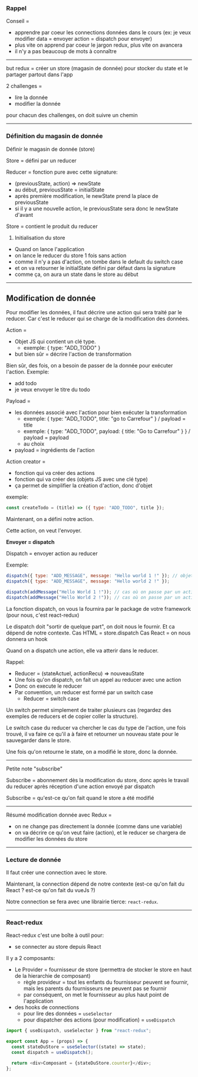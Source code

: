 ### Rappel

Conseil =

- apprendre par coeur les connections données dans le cours (ex: je veux modifier data = envoyer action = dispatch pour envoyer)
- plus vite on apprend par coeur le jargon redux, plus vite on avancera
- il n'y a pas beaucoup de mots à connaître

---

but redux = créer un store (magasin de donnée) pour stocker du state et le partager partout dans l'app

2 challenges =

- lire la donnée
- modifier la donnée

pour chacun des challenges, on doit suivre un chemin

---

### Définition du magasin de donnée

Définir le magasin de donnée (store)

Store = défini par un reducer

Reducer = fonction pure avec cette signature:

- (previousState, action) => newState
- au début, previousState = initialState
- après première modification, le newState prend la place de previousState
- si il y a une nouvelle action, le previousState sera donc le newState d'avant

Store = contient le produit du reducer

1. Initialisation du store

- Quand on lance l'application
- on lance le reducer du store 1 fois sans action
- comme il n'y a pas d'action, on tombe dans le default du switch case
- et on va retourner le initialState défini par défaut dans la signature
- comme ça, on aura un state dans le store au début

---

## Modification de donnée

Pour modifier les données, il faut décrire une action qui sera traité par le reducer.
Car c'est le reducer qui se charge de la modification des données.

Action =

- Objet JS qui contient un clé type.
  - exemple: { type: "ADD_TODO" }
- but bien sûr = décrire l'action de transformation

Bien sûr, des fois, on a besoin de passer de la donnée pour exécuter l'action.
Exemple:

- add todo
- je veux envoyer le titre du todo

Payload =

- les données associé avec l'action pour bien exécuter la transformation
  - exemple: { type: "ADD_TODO", title: "go to Carrefour" } / payload = title
  - exemple: { type: "ADD_TODO", payload: { title: "Go to Carrefour" } } / payload = payload
  - au choix
- payload = ingrédients de l'action

Action creator =

- fonction qui va créer des actions
- fonction qui va créer des (objets JS avec une clé type)
- ça permet de simplifier la création d'action, donc d'objet

exemple:

```js
const createTodo = (title) => ({ type: "ADD_TODO", title });
```

Maintenant, on a défini notre action.

Cette action, on veut l'envoyer.

**Envoyer = dispatch**

Dispatch = envoyer action au reducer

Exemple:

```js
dispatch({ type: "ADD_MESSAGE", message: "Hello world 1 !" }); // objet en brut
dispatch({ type: "ADD_MESSAGE", message: "Hello world 2 !" });

dispatch(addMessage("Hello World 1 !")); // cas où on passe par un action creator
dispatch(addMessage("Hello World 2 !")); // cas où on passe par un action creator
```

La fonction dispatch, on vous la fournira par le package de votre framework (pour nous, c'est react-redux)

Le dispatch doit "sortir de quelque part", on doit nous le fournir.
Et ca dépend de notre contexte.
Cas HTML = store.dispatch
Cas React = on nous donnera un hook

Quand on a dispatch une action, elle va atterir dans le reducer.

Rappel:

- Reducer = (stateActuel, actionRecu) => nouveauState
- Une fois qu'on dispatch, on fait un appel au reducer avec une action
- Donc on execute le reducer
- Par convention, un reducer est formé par un switch case
  - Reducer = switch case

Un switch permet simplement de traiter plusieurs cas (regardez des exemples de reducers et de copier coller la structure).

Le switch case du reducer va chercher le cas du type de l'action,
une fois trouvé, il va faire ce qu'il a à faire et retourner un nouveau state pour le sauvegarder dans le store.

Une fois qu'on retourne le state, on a modifié le store, donc la donnée.

---

Petite note "subscribe"

Subscribe = abonnement dès la modification du store, donc après le travail du reducer après réception d'une action envoyé par dispatch

Subscribe = qu'est-ce qu'on fait quand le store a été modifié

---

Résumé modification donnée avec Redux =

- on ne change pas directement la donnée (comme dans une variable)
- on va décrire ce qu'on veut faire (action), et le reducer se chargera de modifier les données du store

---

### Lecture de donnée

Il faut créer une connection avec le store.

Maintenant, la connection dépend de notre contexte (est-ce qu'on fait du React ? est-ce qu'on fait du vueJs ?)

Notre connection se fera avec une librairie tierce: `react-redux`.

---

### React-redux

React-redux c'est une boîte à outil pour:

- se connecter au store depuis React

Il y a 2 composants:

- Le Provider = fournisseur de store (permettra de stocker le store en haut de la hierarchie de composant)
  - règle provideur = tout les enfants du fournisseur peuvent se fournir, mais les parents du fournisseurs ne peuvent pas se fournir
  - par conséquent, on met le fournisseur au plus haut point de l'application
- des hooks de connections
  - pour lire des données = `useSelector`
  - pour dispatcher des actions (pour modification) = `useDispatch`

```js
import { useDispatch, useSelector } from "react-redux";

export const App = (props) => {
  const stateDuStore = useSelector((state) => state);
  const dispatch = useDispatch();

  return <div>Composant = {stateDuStore.counter}</div>;
};
```
